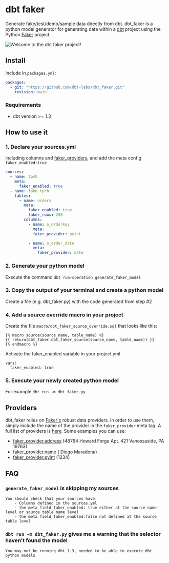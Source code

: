 # dbt faker 
Generate fake/test/demo/sample data directly from dbt. dbt_faker is a python model generator for generating data within a [dbt](https://docs.getdbt.com/docs/introduction) project using the Python [Faker](https://faker.readthedocs.io/en/master/) project. 

![Welcome to the dbt faker project!](https://i.imgflip.com/4cfh9t.jpg)

## Install
Include in `packages.yml`:

```yaml
packages:
  - git: "https://github.com/dbt-labs/dbt_faker.git"
    revision: main 
```

### Requirements 
- dbt version >= 1.3

## How to use it 
### 1. Declare your sources.yml
including columns and [faker_providers](#providers), and add the meta config `faker_enabled:true` 

```yaml
sources:
  - name: tpch
    meta:
      faker_enabled: true
  - name: fake_tpch
    tables:
      - name: orders
        meta:
          faker_enabled: true
          faker_rows: 250
        columns:
          - name: o_orderkey
            meta:
            faker_provider: pyint

          - name: o_order_date
            meta:
              faker_provider: date
```


### 2. Generate your python model 
Execute the command `dbt run-operation generate_faker_model`

### 3. Copy the output of your terminal and create a python model 
Create a file (e.g. dbt_faker.py) with the code generated from step #2

### 4. Add a source override macro in your project 
Create the file `macro/dbt_faker_source_override.sql` that looks like this:
```
{% macro source(source_name, table_name) %}
{{ return(dbt_faker.dbt_faker_source(source_name, table_name)) }}
{% endmacro %}
```
Activate the faker_enabled variable in your project.yml 
```
vars: 
  faker_enabled: true
```

### 5. Execute your newly created python model
For example `dbt run -m dbt_faker.py`

## Providers
dbt_faker relies on [Faker's](https://faker.readthedocs.io/en/master/) robust data providers. In order to use them, simply include the name of the provider in the `faker_provider` meta tag. A full list of providers is [here]([url](https://faker.readthedocs.io/en/master/providers.html)). Some examples you can use:

- [faker_provider.address](https://faker.readthedocs.io/en/master/providers/faker.providers.address.html) (48764 Howard Forge Apt. 421 Vanessaside, PA 19763)
- [faker_provider.name](https://faker.readthedocs.io/en/master/providers/faker.providers.person.html) ( Diego Maradona)
- [faker_provider.pyint](https://faker.readthedocs.io/en/master/providers/faker.providers.python.html) (1234)



## FAQ

### `generate_faker_model` is skipping my sources   
    You should check that your sources have: 
        - Columns defined in the sources.yml
        - the meta field faker_enabled: true either at the source name level or source table name level
        - the meta field faker_enabled:false not defined at the source table level 

### `dbt run -m dbt_faker.py` gives me a warning that the selector haven't found the model
    You may not be running dbt 1.3, needed to be able to execute dbt python models
